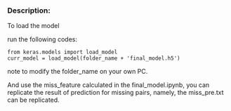 ### Description:

To load the model

run the following codes:
```
from keras.models import load_model
curr_model = load_model(folder_name + 'final_model.h5')
```
note to modify the folder_name on your own PC.


And use the miss_feature calculated in the final_model.ipynb, 
you can replicate the result of prediction for missing pairs,
namely, the miss_pre.txt can be replicated.